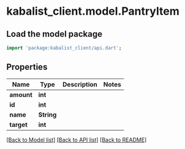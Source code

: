 # kabalist_client.model.PantryItem

## Load the model package
```dart
import 'package:kabalist_client/api.dart';
```

## Properties
Name | Type | Description | Notes
------------ | ------------- | ------------- | -------------
**amount** | **int** |  | 
**id** | **int** |  | 
**name** | **String** |  | 
**target** | **int** |  | 

[[Back to Model list]](../README.md#documentation-for-models) [[Back to API list]](../README.md#documentation-for-api-endpoints) [[Back to README]](../README.md)


